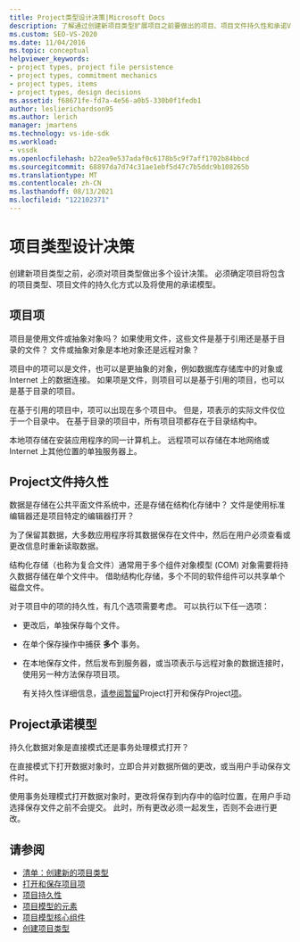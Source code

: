 ```yaml
---
title: Project类型设计决策|Microsoft Docs
description: 了解通过创建新项目类型扩展项目之前要做出的项目、项目文件持久性和承诺Visual Studio设计决策。
ms.custom: SEO-VS-2020
ms.date: 11/04/2016
ms.topic: conceptual
helpviewer_keywords:
- project types, project file persistence
- project types, commitment mechanics
- project types, items
- project types, design decisions
ms.assetid: f68671fe-fd7a-4e56-a0b5-330b0f1fedb1
author: leslierichardson95
ms.author: lerich
manager: jmartens
ms.technology: vs-ide-sdk
ms.workload:
- vssdk
ms.openlocfilehash: b22ea9e537adaf0c6178b5c9f7aff1702b84bbcd
ms.sourcegitcommit: 68897da7d74c31ae1ebf5d47c7b5ddc9b108265b
ms.translationtype: MT
ms.contentlocale: zh-CN
ms.lasthandoff: 08/13/2021
ms.locfileid: "122102371"
---
```

# <a name="project-type-design-decisions"></a>项目类型设计决策
创建新项目类型之前，必须对项目类型做出多个设计决策。 必须确定项目将包含的项目类型、项目文件的持久化方式以及将使用的承诺模型。

## <a name="project-items"></a>项目项
 项目是使用文件或抽象对象吗？ 如果使用文件，这些文件是基于引用还是基于目录的文件？ 文件或抽象对象是本地对象还是远程对象？

 项目中的项可以是文件，也可以是更抽象的对象，例如数据库存储库中的对象或 Internet 上的数据连接。 如果项是文件，则项目可以是基于引用的项目，也可以是基于目录的项目。

 在基于引用的项目中，项可以出现在多个项目中。 但是，项表示的实际文件仅位于一个目录中。 在基于目录的项目中，所有项目项都存在于目录结构中。

 本地项存储在安装应用程序的同一计算机上。 远程项可以存储在本地网络或 Internet 上其他位置的单独服务器上。

## <a name="project-file-persistence"></a>Project文件持久性
 数据是存储在公共平面文件系统中，还是存储在结构化存储中？ 文件是使用标准编辑器还是项目特定的编辑器打开？

 为了保留其数据，大多数应用程序将其数据保存在文件中，然后在用户必须查看或更改信息时重新读取数据。

 结构化存储（也称为复合文件）通常用于多个组件对象模型 (COM) 对象需要将持久数据存储在单个文件中。 借助结构化存储，多个不同的软件组件可以共享单个磁盘文件。

 对于项目中的项的持久性，有几个选项需要考虑。 可以执行以下任一选项：

- 更改后，单独保存每个文件。

- 在单个保存操作中捕获 **多个** 事务。

- 在本地保存文件，然后发布到服务器，或当项表示与远程对象的数据连接时，使用另一种方法保存项目项。

  有关持久性详细信息，[请参阅暂留](../../extensibility/internals/project-persistence.md)Project打开和保存Project[项](../../extensibility/internals/opening-and-saving-project-items.md)。

## <a name="project-commitment-model"></a>Project承诺模型
 持久化数据对象是直接模式还是事务处理模式打开？

 在直接模式下打开数据对象时，立即合并对数据所做的更改，或当用户手动保存文件时。

 使用事务处理模式打开数据对象时，更改将保存到内存中的临时位置，在用户手动选择保存文件之前不会提交。 此时，所有更改必须一起发生，否则不会进行更改。

## <a name="see-also"></a>请参阅
- [清单：创建新的项目类型](../../extensibility/internals/checklist-creating-new-project-types.md)
- [打开和保存项目项](../../extensibility/internals/opening-and-saving-project-items.md)
- [项目持久性](../../extensibility/internals/project-persistence.md)
- [项目模型的元素](../../extensibility/internals/elements-of-a-project-model.md)
- [项目模型核心组件](../../extensibility/internals/project-model-core-components.md)
- [创建项目类型](../../extensibility/internals/creating-project-types.md)

